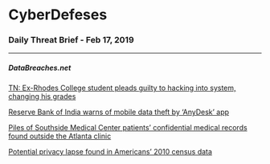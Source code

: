 # CyberDefeses
### Daily Threat Brief - Feb 17, 2019

 
-----
 
##### DataBreaches.net
[TN: Ex-Rhodes College student pleads guilty to hacking into system, changing his grades](https://www.databreaches.net/tn-ex-rhodes-college-student-pleads-guilty-to-hacking-into-system-changing-his-grades/)
 
[Reserve Bank of India  warns of mobile data theft by ‘AnyDesk’ app](https://www.databreaches.net/reserve-bank-of-india-warns-of-mobile-data-theft-by-anydesk-app/)
 
[Piles of Southside Medical Center patients’ confidential medical records found outside the Atlanta clinic](https://www.databreaches.net/piles-of-southside-medical-center-patients-confidential-medical-records-found-outside-the-atlanta-clinic/)
 
[Potential privacy lapse found in Americans’ 2010 census data](https://www.databreaches.net/potential-privacy-lapse-found-in-americans-2010-census-data/)
 
